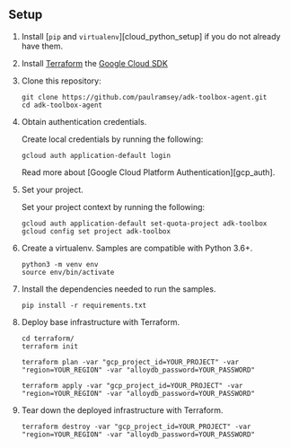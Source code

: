 ## Setup

1. Install [`pip` and `virtualenv`][cloud_python_setup] if you do not already have them.

1. Install [Terraform](https://developer.hashicorp.com/terraform/tutorials/aws-get-started/install-cli) the [Google Cloud SDK](https://cloud.google.com/sdk/docs/install)

1. Clone this repository:

    ```
    git clone https://github.com/paulramsey/adk-toolbox-agent.git
    cd adk-toolbox-agent
    ```

1. Obtain authentication credentials.

    Create local credentials by running the following:

    ```
    gcloud auth application-default login
    ```

    Read more about [Google Cloud Platform Authentication][gcp_auth].

1. Set your project.

    Set your project context by running the following:

    ```
    gcloud auth application-default set-quota-project adk-toolbox
    gcloud config set project adk-toolbox
    ```

1. Create a virtualenv. Samples are compatible with Python 3.6+.

    ```
    python3 -m venv env
    source env/bin/activate
    ```

1. Install the dependencies needed to run the samples.

    ```
    pip install -r requirements.txt
    ```

1. Deploy base infrastructure with Terraform.

    ```
    cd terraform/
    terraform init
    ```

    ```
    terraform plan -var "gcp_project_id=YOUR_PROJECT" -var "region=YOUR_REGION" -var "alloydb_password=YOUR_PASSWORD"
    ```

    ```
    terraform apply -var "gcp_project_id=YOUR_PROJECT" -var "region=YOUR_REGION" -var "alloydb_password=YOUR_PASSWORD"
    ```

1. Tear down the deployed infrastructure with Terraform.

    ```
    terraform destroy -var "gcp_project_id=YOUR_PROJECT" -var "region=YOUR_REGION" -var "alloydb_password=YOUR_PASSWORD"
    ```